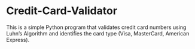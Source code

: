 # Credit-Card-Validator
This is a simple Python program that validates credit card numbers using Luhn’s Algorithm and identifies the card type (Visa, MasterCard, American Express).
